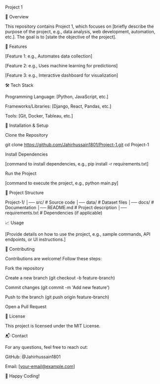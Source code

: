 Project 1

📌 Overview

This repository contains Project 1, which focuses on [briefly describe the purpose of the project, e.g., data analysis, web development, automation, etc.]. The goal is to [state the objective of the project].

🔧 Features

[Feature 1: e.g., Automates data collection]

[Feature 2: e.g., Uses machine learning for predictions]

[Feature 3: e.g., Interactive dashboard for visualization]

🛠 Tech Stack

Programming Language: [Python, JavaScript, etc.]

Frameworks/Libraries: [Django, React, Pandas, etc.]

Tools: [Git, Docker, Tableau, etc.]

🚀 Installation & Setup

Clone the Repository

git clone https://github.com/Jahirhussain1801/Project-1.git
cd Project-1

Install Dependencies

[command to install dependencies, e.g., pip install -r requirements.txt]

Run the Project

[command to execute the project, e.g., python main.py]

📂 Project Structure

Project-1/
│── src/              # Source code
│── data/             # Dataset files
│── docs/             # Documentation
│── README.md         # Project description
│── requirements.txt  # Dependencies (if applicable)

📈 Usage

[Provide details on how to use the project, e.g., sample commands, API endpoints, or UI instructions.]

🤝 Contributing

Contributions are welcome! Follow these steps:

Fork the repository

Create a new branch (git checkout -b feature-branch)

Commit changes (git commit -m 'Add new feature')

Push to the branch (git push origin feature-branch)

Open a Pull Request

📜 License

This project is licensed under the MIT License.

📬 Contact

For any questions, feel free to reach out:

GitHub: @Jahirhussain1801

Email: [your-email@example.com]

🚀 Happy Coding!
